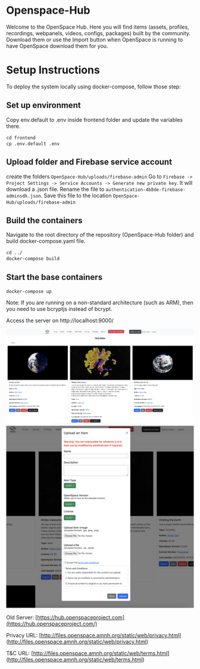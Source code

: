 Openspace-Hub
=============

Welcome to the OpenSpace Hub. Here you will find items (assets, profiles, recordings, webpanels, videos, configs, packages) built by the community. Download them or use the Import button when OpenSpace is running to have OpenSpace download them for you.


Setup Instructions
====================================

To deploy the system locally using docker-compose, follow those step:

Set up environment
------------------
Copy env.default to .env inside frontend folder and update the variables there. 
```
cd frontend
cp .env.default .env
```

Upload folder and Firebase service account
--------------------
create the folders `OpenSpace-Hub/uploads/firebase-admin`
Go to `Firebase -> Project Settings -> Service Accounts -> Generate new private key`. It will download a .json file. Rename the file to `authentication-4b8de-firebase-adminsdk.json`. Save this file to the location `OpenSpace-Hub/uploads/firebase-admin`

Build the containers
--------------------
Navigate to the root directory of the repository (OpenSpace-Hub folder) and build docker-compose.yaml file.
```
cd ../
docker-compose build
```

Start the base containers
-------------------------
```
docker-compose up
``` 

Note:
If you are running on a non-standard architecture (such as ARM), then you need to use bcryptjs instead of bcrypt.


Access the server on http://localhost:9000/


![Dashboard](public/defaults/images/dashboard.png)
![UploadItem](public/defaults/images/uploadItem.png)

Old Server: [https://hub.openspaceproject.com](https://hub.openspaceproject.com/)

Privacy URL: [http://files.openspace.amnh.org/static/web/privacy.html] (http://files.openspace.amnh.org/static/web/privacy.html)

T&C URL: [http://files.openspace.amnh.org/static/web/terms.html] (http://files.openspace.amnh.org/static/web/terms.html)